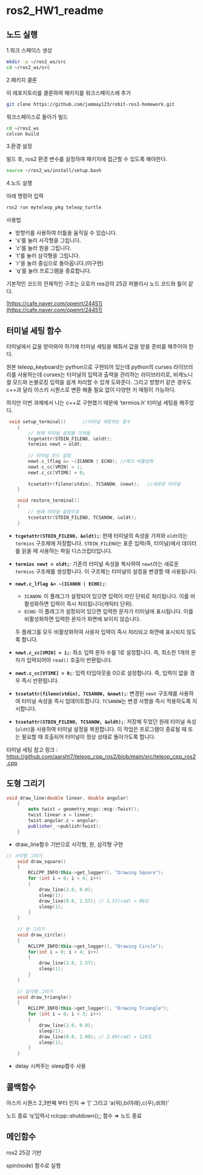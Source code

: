 # ros2_HW1_readme

## 노드 실행

1.워크 스페이스 생성

```bash
mkdir -p ~/ros2_ws/src
cd ~/ros2_ws/src
```

2.패키지 클론

이 레포지토리를 클론하여 패키지를 워크스페이스에 추가

```bash
git clone https://github.com/jammay123/robit-ros2-homework.git
```

워크스페이스로 돌아가 빌드

```bash
cd ~/ros2_ws
colcon build
```

3.환경 설정

빌드 후, ros2 환경 변수를 설정하여 패키지에 접근할 수 있도록 해야한다.

```bash
source ~/ros2_ws/install/setup.bash
```

4.노드 실행

아래 명령어 입력

```bash
ros2 run myteleop_pkg teleop_turtle
```

사용법

- 방향키를 사용하여 터틀을 움직일 수 있습니다.
- 's'를 눌러 사각형을 그립니다.
- 'c'를 눌러 원을 그립니다.
- 't'를 눌러 삼각형을 그립니다.
- 'r'을 눌러 중심으로 돌아옵니다.(미구현)
- 'q'를 눌러 프로그램을 종료합니다.

기본적인 코드의 전체적인 구조는 오로카 ros강의 25강 퍼블리시 노드 코드와 틀이 같다.

[https://cafe.naver.com/openrt/24451](https://cafe.naver.com/openrt/24451)

## 터미널 세팅 함수

터미널에서 값을 받아와야 하기에 터미널 세팅을 해줘서 값을 받을 준비를 해주어야 한다.

원본 teleop_keyboard는 python으로 구현되어 있는데 python의 curses 라이브러리를 사용하는데 curses는 터미널의 입력과 출력을 관리하는 라이브러리로, 비캐노니컬 모드와 논블로킹 입력을 쉽게 처리할 수 있게 도와준다. 그리고 방향키 같은 경우도 c++과 달리 아스키 시퀀스로 변환 해줄 필요 없이 다양한 키 매핑이 가능하다. 

하지만 이번 과제에서 나는 c++로 구현했기 때문에 ‘termios.h’ 터미널 세팅을 해주었다.

```cpp
 void setup_terminal()		//터미널 세팅하는 함수
    {
        // 현재 터미널 설정을 가져옴
        tcgetattr(STDIN_FILENO, &oldt); 
        termios newt = oldt; 
        
        // 터미널 모드 설정
        newt.c_lflag &= ~(ICANON | ECHO); //에코 비활성화
        newt.c_cc[VMIN] = 1; 
        newt.c_cc[VTIME] = 0; 
        
        tcsetattr(fileno(stdin), TCSANOW, &newt);	//새로운 터미널
    }

    void restore_terminal()
    {
        // 원래 터미널 설정으로
        tcsetattr(STDIN_FILENO, TCSANOW, &oldt);
    }

```

- **`tcgetattr(STDIN_FILENO, &oldt);`**: 현재 터미널의 속성을 가져와 `oldt`라는 `termios` 구조체에 저장합니다. `STDIN_FILENO`는 표준 입력(즉, 터미널)에서 데이터를 읽을 때 사용하는 파일 디스크립터입니다.
- **`termios newt = oldt;`**: 기존의 터미널 속성을 복사하여 `newt`라는 새로운 `termios` 구조체를 생성합니다. 이 구조체는 터미널의 설정을 변경할 때 사용됩니다.
- **`newt.c_lflag &= ~(ICANON | ECHO);`**:
    - `ICANON`: 이 플래그가 설정되어 있으면 입력이 라인 단위로 처리됩니다. 이를 비활성화하면 입력이 즉시 처리됩니다(캐릭터 단위).
    - `ECHO`: 이 플래그가 설정되어 있으면 입력한 문자가 터미널에 표시됩니다. 이를 비활성화하면 입력한 문자가 화면에 보이지 않습니다.
    
    두 플래그를 모두 비활성화하여 사용자 입력이 즉시 처리되고 화면에 표시되지 않도록 합니다.
    
- **`newt.c_cc[VMIN] = 1;`**: 최소 입력 문자 수를 1로 설정합니다. 즉, 최소한 1개의 문자가 입력되어야 `read()` 호출이 반환됩니다.
- **`newt.c_cc[VTIME] = 0;`**: 입력 타임아웃을 0으로 설정합니다. 즉, 입력이 없을 경우 즉시 반환됩니다.
- **`tcsetattr(fileno(stdin), TCSANOW, &newt);`**: 변경된 `newt` 구조체를 사용하여 터미널 속성을 즉시 업데이트합니다. `TCSANOW`는 변경 사항을 즉시 적용하도록 지시합니다.
- **`tcsetattr(STDIN_FILENO, TCSANOW, &oldt);`**: 저장해 두었던 원래 터미널 속성(`oldt`)을 사용하여 터미널 설정을 복원합니다. 이 작업은 프로그램이 종료될 때 또는 필요할 때 호출되어 터미널이 정상 상태로 돌아가도록 합니다.

터미널 세팅 참고 링크 : https://github.com/aarsht7/teleop_cpp_ros2/blob/main/src/teleop_cpp_ros2.cpp

## 도형 그리기

```cpp
void draw_line(double linear, double angular)
    {
        auto twist = geometry_msgs::msg::Twist();
        twist.linear.x = linear;
        twist.angular.z = angular;
        publisher_->publish(twist);
    }
```

- draw_line함수 기반으로 사각형, 원, 삼각형 구현

```cpp
// 사각형 그리기
    void draw_square()
    {
        RCLCPP_INFO(this->get_logger(), "Drawing Square");
        for (int i = 0; i < 4; i++)
        {
            draw_line(2.0, 0.0);
            sleep(1);
            draw_line(0.0, 1.57); // 1.57(rad) = 90도
            sleep(1);
        }
    }
    
    // 원 그리기
    void draw_circle()
    {
        RCLCPP_INFO(this->get_logger(), "Drawing Circle");
        for(int i = 0; i < 4; i++)
        {
            draw_line(2.0, 1.57); 
            sleep(1);
        }
    }
    
    // 삼각형 그리기
    void draw_triangle()
    {
        RCLCPP_INFO(this->get_logger(), "Drawing Triangle");
        for (int i = 0; i < 3; i++)
        {
            draw_line(2.0, 0.0); 
            sleep(1);
            draw_line(0.0, 2.09); // 2.09(rad) = 120도
            sleep(1);
        }
    }
```

- delay 시켜주는 sleep함수 사용

## 콜백함수

아스키 시퀀스 2,3번째 부터 인지 ⇒ ‘[’ 그리고 ‘a(위),b(아래),c(우),d(좌)’

노드 종료 ‘q’입력시 rclcpp::shutdown();; 함수 ⇒ 노드 종료

## 메인함수

ros2 25강 기반

spin(node) 함수로 실행
